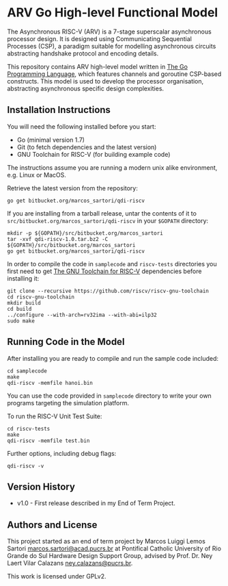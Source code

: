 # ARV Go High-level Functional Model #

The Asynchronous RISC-V (ARV) is a 7-stage superscalar asynchronous processor design.
It is designed using Communicating Sequential Processes (CSP), a paradigm suitable for modelling asynchronous circuits abstracting handshake protocol and encoding details.

This repository contains ARV high-level model written in [The Go Programming Language](https://golang.org/), which features channels and goroutine CSP-based constructs.
This model is used to develop the processor organisation, abstracting asynchronous specific design complexities.

## Installation Instructions

You will need the following installed before you start:
+ Go (minimal version 1.7)
+ Git (to fetch dependencies and the latest version)
+ GNU Toolchain for RISC-V (for building example code)

The instructions assume you are running a modern unix alike environment, e.g. Linux or MacOS.

Retrieve the latest version from the repository:

	go get bitbucket.org/marcos_sartori/qdi-riscv

If you are installing from a tarball release, untar the contents of it to `src/bitbucket.org/marcos_sartori/qdi-riscv` in your `$GOPATH` directory:

	mkdir -p ${GOPATH}/src/bitbucket.org/marcos_sartori
	tar -xvf qdi-riscv-1.0.tar.bz2 -C ${GOPATH}/src/bitbucket.org/marcos_sartori
	go get bitbucket.org/marcos_sartori/qdi-riscv
	
In order to compile the code in `samplecode` and `riscv-tests` directories you first need to get [The GNU Toolchain for RISC-V](https://github.com/riscv/riscv-gnu-toolchain) dependencies before installing it:

	git clone --recursive https://github.com/riscv/riscv-gnu-toolchain
	cd riscv-gnu-toolchain
	mkdir build
	cd build
	../configure --with-arch=rv32ima --with-abi=ilp32
	sudo make
	
## Running Code in the Model

After installing you are ready to compile and run the sample code included:

	cd samplecode
	make
	qdi-riscv -memfile hanoi.bin

You can use the code provided in `samplecode` directory to write your own programs targeting the simulation platform.
	
To run the RISC-V Unit Test Suite:

	cd riscv-tests
	make
	qdi-riscv -memfile test.bin
	
Further options, including debug flags:

	qdi-riscv -v

## Version History

* v1.0 - First release described in my End of Term Project.

## Authors and License

This project started as an end of term project by Marcos Luiggi Lemos Sartori <marcos.sartori@acad.pucrs.br> at Pontifical Catholic University of Rio Grande do Sul Hardware Design Support Group, advised by Prof. Dr. Ney Laert Vilar Calazans <ney.calazans@pucrs.br>.

This work is licensed under GPLv2.
